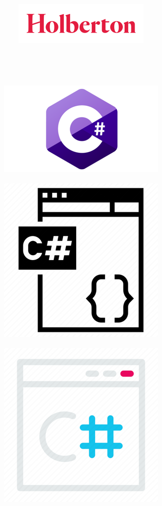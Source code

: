 <p align="center">
	<img src="https://github.com/jadelasmar/holbertonschool-csharp/blob/main/images/holberton-logo.png" alt="Holberton Logo"/><br/><br/><br/><br/><br/><br/><br/><br/><br/>
	<img src="https://github.com/jadelasmar/holbertonschool-csharp/blob/main/images/1.png"/><br/><br/><br/>
	<img src="https://github.com/jadelasmar/holbertonschool-csharp/blob/main/images/2.png"/><br/><br/><br/>
	<img src="https://github.com/jadelasmar/holbertonschool-csharp/blob/main/images/3.png"/>
</p>
